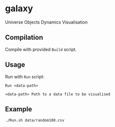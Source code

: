 # galaxy
Universe Objects Dynamics Visualisation

## Compilation

Compile with provided `Build` script.

## Usage

Run with `Run` script:

`Run <data-path>`

    <data-path> Path to a data file to be visualised

## Example

`./Run.sh data/random100.csv`
